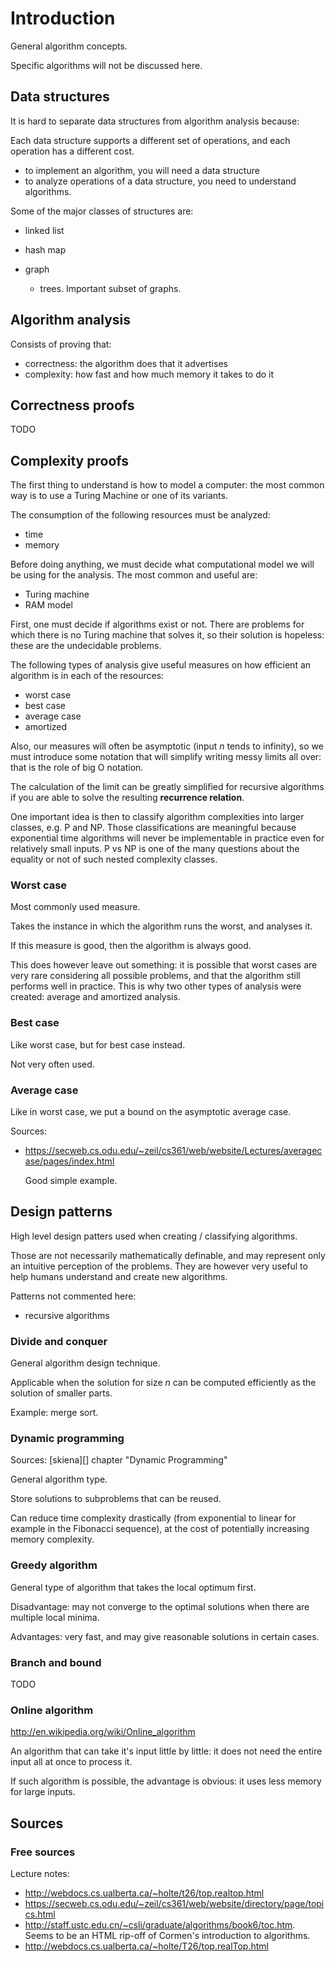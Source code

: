 # Introduction

General algorithm concepts.

Specific algorithms will not be discussed here.

## Data structures

It is hard to separate data structures from algorithm analysis because:

Each data structure supports a different set of operations, and each operation has a different cost.

- to implement an algorithm, you will need a data structure
- to analyze operations of a data structure, you need to understand algorithms.

Some of the major classes of structures are:

-   linked list

-   hash map

-   graph

    - trees. Important subset of graphs.

## Algorithm analysis

Consists of proving that:

- correctness: the algorithm does that it advertises
- complexity: how fast and how much memory it takes to do it

## Correctness proofs

TODO

## Complexity proofs

The first thing to understand is how to model a computer: the most common way is to use a Turing Machine or one of its variants.

The consumption of the following resources must be analyzed:

- time
- memory

Before doing anything, we must decide what computational model we will be using for the analysis. The most common and useful are:

- Turing machine
- RAM model

First, one must decide if algorithms exist or not. There are problems for which there is no Turing machine that solves it, so their solution is hopeless: these are the undecidable problems.

The following types of analysis give useful measures on how efficient an algorithm is in each of the resources:

- worst case
- best case
- average case
- amortized

Also, our measures will often be asymptotic (input $n$ tends to infinity), so we must introduce some notation that will simplify writing messy limits all over: that is the role of big O notation.

The calculation of the limit can be greatly simplified for recursive algorithms if you are able to solve the resulting **recurrence relation**.

One important idea is then to classify algorithm complexities into larger classes, e.g. P and NP. Those classifications are meaningful because exponential time algorithms will never be implementable in practice even for relatively small inputs. P vs NP is one of the many questions about the equality or not of such nested complexity classes.

### Worst case

Most commonly used measure.

Takes the instance in which the algorithm runs the worst, and analyses it.

If this measure is good, then the algorithm is always good.

This does however leave out something: it is possible that worst cases are very rare considering all possible problems, and that the algorithm still performs well in practice. This is why two other types of analysis were created: average and amortized analysis.

### Best case

Like worst case, but for best case instead.

Not very often used.

### Average case

Like in worst case, we put a bound on the asymptotic average case.

Sources:

-   <https://secweb.cs.odu.edu/~zeil/cs361/web/website/Lectures/averagecase/pages/index.html>

    Good simple example.

## Design patterns

High level design patters used when creating / classifying algorithms.

Those are not necessarily mathematically definable, and may represent only an intuitive perception of the problems. They are however very useful to help humans understand and create new algorithms.

Patterns not commented here:

- recursive algorithms

### Divide and conquer

General algorithm design technique.

Applicable when the solution for size $n$ can be computed efficiently as the solution of smaller parts.

Example: merge sort.

### Dynamic programming

Sources: [skiena][] chapter "Dynamic Programming"

General algorithm type.

Store solutions to subproblems that can be reused.

Can reduce time complexity drastically (from exponential to linear for example in the Fibonacci sequence), at the cost of potentially increasing memory complexity.

### Greedy algorithm

General type of algorithm that takes the local optimum first.

Disadvantage: may not converge to the optimal solutions when there are multiple local minima.

Advantages: very fast, and may give reasonable solutions in certain cases.

### Branch and bound

TODO

### Online algorithm

<http://en.wikipedia.org/wiki/Online_algorithm>

An algorithm that can take it's input little by little: it does not need the entire input all at once to process it.

If such algorithm is possible, the advantage is obvious: it uses less memory for large inputs.

## Sources

### Free sources

Lecture notes:

- <http://webdocs.cs.ualberta.ca/~holte/t26/top.realtop.html>
- <https://secweb.cs.odu.edu/~zeil/cs361/web/website/directory/page/topics.html>
- <http://staff.ustc.edu.cn/~csli/graduate/algorithms/book6/toc.htm>. Seems to be an HTML rip-off of Cormen's introduction to algorithms.
- <http://webdocs.cs.ualberta.ca/~holte/T26/top.realTop.html>
